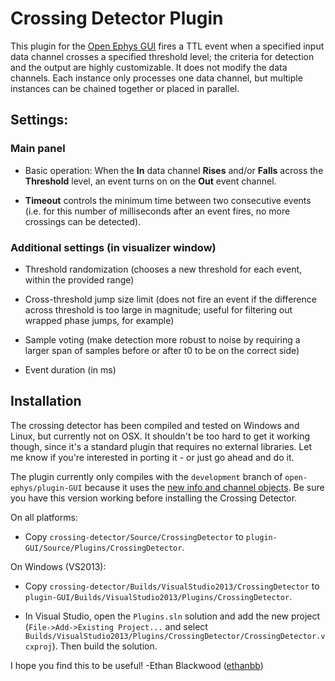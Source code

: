 # Crossing Detector Plugin

This plugin for the [Open Ephys GUI](https://github.com/open-ephys/plugin-GUI) fires a TTL event when a specified input data channel crosses a specified threshold level; the criteria for detection and the output are highly customizable. It does not modify the data channels. Each instance only processes one data channel, but multiple instances can be chained together or placed in parallel.

## Settings:

### Main panel

* Basic operation: When the __In__ data channel __Rises__ and/or __Falls__ across the __Threshold__ level, an event turns on on the __Out__ event channel.

* __Timeout__ controls the minimum time between two consecutive events (i.e. for this number of milliseconds after an event fires, no more crossings can be detected).

### Additional settings (in visualizer window)

* Threshold randomization (chooses a new threshold for each event, within the provided range)

* Cross-threshold jump size limit (does not fire an event if the difference across threshold is too large in magnitude; useful for filtering out wrapped phase jumps, for example)

* Sample voting (make detection more robust to noise by requiring a larger span of samples before or after t0 to be on the correct side)

* Event duration (in ms)

## Installation

The crossing detector has been compiled and tested on Windows and Linux, but currently not on OSX. It shouldn't be too hard to get it working though, since it's a standard plugin that requires no external libraries. Let me know if you're interested in porting it - or just go ahead and do it.

The plugin currently only compiles with the `development` branch of `open-ephys/plugin-GUI` because it uses the [new info and channel objects](https://open-ephys.atlassian.net/wiki/display/OEW/Data+and+channel+objects?src=contextnavpagetreemode). Be sure you have this version working before installing the Crossing Detector.

On all platforms:

* Copy `crossing-detector/Source/CrossingDetector` to `plugin-GUI/Source/Plugins/CrossingDetector`.

On Windows (VS2013):

* Copy `crossing-detector/Builds/VisualStudio2013/CrossingDetector` to `plugin-GUI/Builds/VisualStudio2013/Plugins/CrossingDetector`.

* In Visual Studio, open the `Plugins.sln` solution and add the new project (`File->Add->Existing Project...` and select `Builds/VisualStudio2013/Plugins/CrossingDetector/CrossingDetector.vcxproj`). Then build the solution.

I hope you find this to be useful!
-Ethan Blackwood ([ethanbb](https://github.com/ethanbb))
